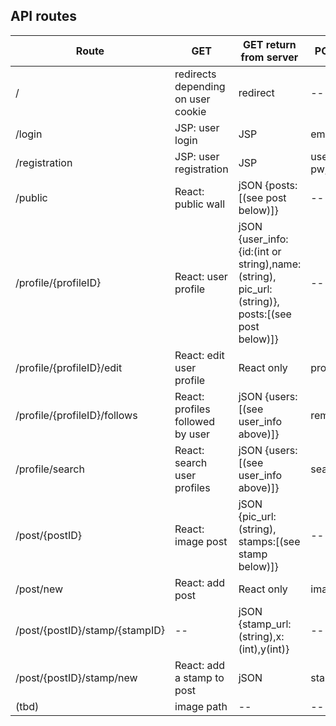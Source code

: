 ## API routes

| Route                          | GET                                | GET return from server                                                                          | POST requirements             |
| ------------------------------ | ---------------------------------- | ----------------------------------------------------------------------------------------------- | ----------------------------- |
| /                              | redirects depending on user cookie | redirect                                                                                        | --                            |
| /login                         | JSP: user login                    | JSP                                                                                             | email, pw                     |
| /registration                  | JSP: user registration             | JSP                                                                                             | username, email, pw,pwConfirm |
| /public                        | React: public wall                 | jSON {posts:[(see post below)]}                                                                 | --                            |
| /profile/{profileID}           | React: user profile                | jSON {user_info:{id:(int or string),name:(string), pic_url:(string)}, posts:[(see post below)]} | --                            |
| /profile/{profileID}/edit      | React: edit user profile           | React only                                                                                      | profileInfo                   |
| /profile/{profileID}/follows   | React: profiles followed by user   | jSON {users:[(see user_info above)]}                                                            | removedProfileIDsList         |
| /profile/search                | React: search user profiles        | jSON {users:[(see user_info above)]}                                                            | searchString                  |
| /post/{postID}                 | React: image post                  | jSON {pic_url:(string), stamps:[(see stamp below)]}                                             | --                            |
| /post/new                      | React: add post                    | React only                                                                                      | imageFile,description         |
| /post/{postID}/stamp/{stampID} | --                                 | jSON {stamp_url:(string),x:(int),y(int)}                                                        | --                            |
| /post/{postID}/stamp/new       | React: add a stamp to post         | jSON                                                                                            | stampID,x,y                   |
| (tbd)                          | image path                         | --                                                                                              | --                            |
